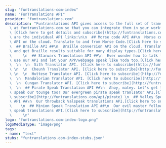 ```yaml
---
slug: "funtranslations-com-index"
name: "FunTranslations API"
provider: "funtranslations.com"
description: "Funtranslations API gives access to the full set of translations available\
  \ at funtranslations.com so that you can integrate them in your workflow or an app.\
  \ [Click here to get details and subscribe](http://funtranslations.com/api) . Here\
  \ are the individual API links:\n\n  ## Morse code API ##\n  Morse code conversion\
  \ API on the cloud. Translate to and from Morse Code.[Click here to subscribe](http://funtranslations.com/api/morse)\n\
  \  ## Braille API ##\n  Braille conversion API on the cloud. Translate to Braille\
  \ and get Braille results suitable for many display types.[Click here to subscribe](http://funtranslations.com/api/braille)\
  \     \n  ## Starwars Translation API ##\n  Ever wonder how to talk like Yoda? Well,\
  \ use our API and let your APP/webpage speak like Yoda too.[Click here to subscribe](http://funtranslations.com/api/yoda)\
  \  \n  \n  Sith Translator API. [Click here to subscribe](http://funtranslations.com/api/sith)\
  \ \n  \n  Cheunh Translator API. [Click here to subscribe](http://funtranslations.com/api/cheunh)\
  \ \n  \n  Huttese Translator API. [Click here to subscribe](http://funtranslations.com/api/huttese)\n\
  \  \n  Mandalorian Translator API. [Click here to subscribe](http://funtranslations.com/api/mandalorian)\n\
  \  \n  Gungan Translator API. [Click here to subscribe](http://funtranslations.com/api/gungan)\n\
  \  \n  ## Pirate Speak Translation API ##\n  Ahoy, matey. Let's get those land lubbers\
  \ speak our tounge too! Our evergreen pirate speak tranlsator API.[Click here to\
  \ subscribe](http://funtranslations.com/api/pirate) \n  ## Valley Speak Translation\
  \ API ##\n  Our throwback Valspeak translations API.[Click here to subscribe](http://funtranslations.com/api/valspeak)\
  \    \n  ## Minion Speak Translation API ##\n  Our evil master following minion\
  \ speak translations API.[Click here to subscribe](http://funtranslations.com/api/minion)\
  \     \n"
logo: "funtranslations.com-index-logo.png"
logoMediaType: "image/png"
tags:
- name: "text"
stubs: "funtranslations.com-index-stubs.json"
---
```

